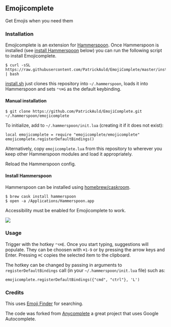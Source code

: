 ## Emojicomplete

Get Emojis when you need them


### Installation

Emojicomplete is an extension for [Hammerspoon](http://hammerspoon.org/). Once Hammerspoon is installed (see [install Hammerspoon](#install-hammerspoon) below) you can run the following script to install Emojicomplete.

    $ curl -sSL https://raw.githubusercontent.com/PatrickAuld/EmojiComplete/master/install.sh | bash

[install.sh](https://github.com/PatrickAuld/Emojicomplete/blob/master/install.sh) just clones this repository into `~/.hammerspoon`, loads it into Hammerspoon and sets `⌃⌥⌘G` as the default keybinding.

#### Manual installation

    $ git clone https://github.com/PatrickAuld/EmojiComplete.git ~/.hammerspoon/emojicomplete

To initialize, add to `~/.hammerspoon/init.lua` (creating it if it does not exist):

    local emojicomplete = require "emojicomplete/emojicomplete"
    emojicomplete.registerDefaultBindings()

Alternatively, copy `emojicomplete.lua` from this repository to wherever
you keep other Hammerspoon modules and load it appropriately.

Reload the Hammerspoon config.

#### Install Hammerspoon

Hammerspoon can be installed using [homebrew/caskroom](https://caskroom.github.io/).

    $ brew cask install hammerspoon
    $ open -a /Applications/Hammerspoon.app

Accessibility must be enabled for Emojicomplete to work.

![](https://cloud.githubusercontent.com/assets/220827/20860328/a7dc4344-b975-11e6-893a-bb139ba8a102.png)

### Usage

Trigger with the hotkey `⌃⌥⌘E`. Once you start typing, suggestions will populate.
They can be choosen with `⌘1-9` or by pressing the arrow keys and Enter.
Pressing `⌘C` copies the selected item to the clipboard.

The hotkey can be changed by passing in arguments to
`registerDefaultBindings` call (in your `~/.hammerspoon/init.lua` file)
such as:

    emojicomplete.registerDefaultBindings({"cmd", "ctrl"}, 'L')

### Credits

This uses [Emoji Finder](https://emojifinder.com/) for searching.

The code was forked from [Anycomplete](https://github.com/nathancahill/Anycomplete) a great project that 
uses Google Autocomplete. 
